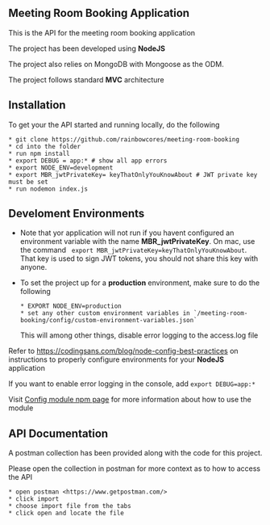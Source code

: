 ## Meeting Room Booking Application
This is the API for the meeting room booking application

The project has been developed using **NodeJS**

The project also relies on MongoDB with Mongoose as the ODM.

The project follows standard **MVC** architecture


## Installation
To get your the API started and running locally, do the following

```
* git clone https://github.com/rainbowcores/meeting-room-booking
* cd into the folder
* run npm install
* export DEBUG = app:* # show all app errors
* export NODE_ENV=development
* export MBR_jwtPrivateKey= keyThatOnlyYouKnowAbout # JWT private key must be set
* run nodemon index.js
```

## Develoment Environments

* 
	Note that yor application will not run if you havent configured an environment variable with the name **MBR_jwtPrivateKey**. On mac, use the command ``` export MBR_jwtPrivateKey=keyThatOnlyYouKnowAbout```. That key is used to sign JWT tokens, you should not share this key with anyone. 

* To set the project up for a **production** environment, make sure to do the following

	```
	* EXPORT NODE_ENV=production
	* set any other custom environment variables in `/meeting-room-booking/config/custom-environment-variables.json`
	```
	This will among other things, disable error logging to the access.log file

Refer to <https://codingsans.com/blog/node-config-best-practices> on instructions to properly configure environments for your **NodeJS** application

If you want to enable error logging in the console, add ``` export DEBUG=app:* ```

Visit [Config module npm page](https://www.npmjs.com/package/config) for more information about how to use the module


## API Documentation
A postman collection has been provided along with the code for this project.

Please open the collection in postman for more context as to how to access the API

```
* open postman <https://www.getpostman.com/>
* click import
* choose import file from the tabs
* click open and locate the file
```

